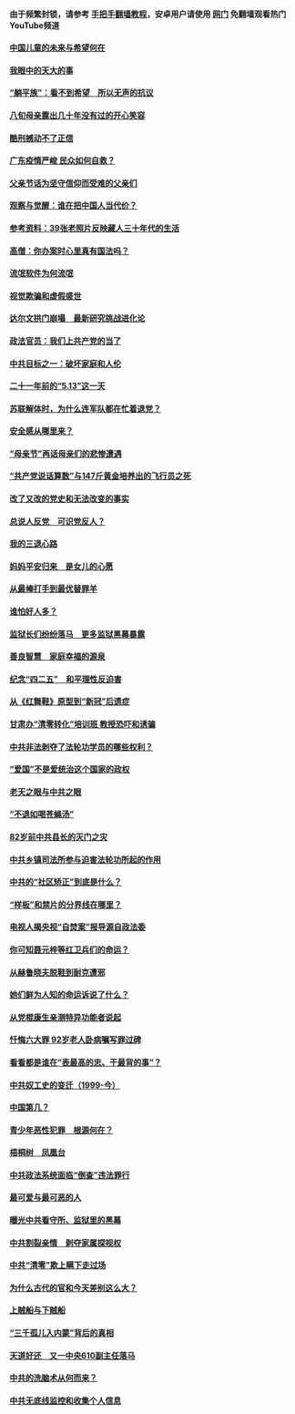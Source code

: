 #### 由于频繁封锁，请参考 [手把手翻墙教程](https://github.com/gfw-breaker/guides/wiki/)，安卓用户请使用 [网门](https://github.com/gfw-breaker/nogfw/blob/master/dl.md?t=07060900) 免翻墙观看热门YouTube频道 

#### [中国儿童的未来与希望何在](../pages/19/427680.md?t=07060900) 

#### [我眼中的天大的事](../pages/19/427619.md?t=07060900) 

#### [“躺平族”：看不到希望　所以无声的抗议](../pages/19/427464.md?t=07060900) 

#### [八旬母亲露出几十年没有过的开心笑容](../pages/19/427429.md?t=07060900) 

#### [酷刑撼动不了正信](../pages/19/427414.md?t=07060900) 

#### [广东疫情严峻 民众如何自救？](../pages/19/427311.md?t=07060900) 

#### [父亲节话为坚守信仰而受难的父亲们](../pages/19/427033.md?t=07060900) 

#### [观察与觉醒：谁在把中国人当代价？](../pages/19/426987.md?t=07060900) 

#### [参考资料：39张老照片反映藏人三十年代的生活](../pages/19/426471.md?t=07060900) 

#### [高僧：你办案时心里真有国法吗？](../pages/19/426530.md?t=07060900) 

#### [流氓软件为何流氓](../pages/19/426531.md?t=07060900) 

#### [视觉欺骗和虚假盛世](../pages/19/426443.md?t=07060900) 

#### [达尔文拱门崩塌　最新研究挑战进化论](../pages/19/426009.md?t=07060900) 

#### [政法官员：我们上共产党的当了](../pages/19/425351.md?t=07060900) 

#### [中共目标之一：破坏家庭和人伦](../pages/19/424454.md?t=07060900) 

#### [二十一年前的“5.13”这一天](../pages/19/424814.md?t=07060900) 

#### [苏联解体时，为什么连军队都在忙着退党？](../pages/19/424335.md?t=07060900) 

#### [安全感从哪里来？](../pages/19/424336.md?t=07060900) 

#### [“母亲节”再话母亲们的悲惨遭遇](../pages/19/424234.md?t=07060900) 

#### [“共产党说话算数”与147斤黄金培养出的飞行员之死](../pages/19/424115.md?t=07060900) 

#### [改了又改的党史和无法改变的事实](../pages/19/424037.md?t=07060900) 

#### [总说人反党　可识党反人？](../pages/19/423820.md?t=07060900) 

#### [我的三退心路](../pages/19/423876.md?t=07060900) 

#### [妈妈平安归来　是女儿的心愿](../pages/19/423947.md?t=07060900) 

#### [从最棒打手到最优替罪羊](../pages/19/423819.md?t=07060900) 

#### [谁怕好人多？](../pages/19/423774.md?t=07060900) 

#### [监狱长们纷纷落马　更多监狱黑幕暴露](../pages/19/423787.md?t=07060900) 

#### [善良智慧　家庭幸福的源泉](../pages/19/423632.md?t=07060900) 

#### [纪念“四二五”　和平理性反迫害](../pages/19/423660.md?t=07060900) 

#### [从《红舞鞋》原型到“新冠”后遗症](../pages/19/423509.md?t=07060900) 

#### [甘肃办“清零转化”培训班 教授恐吓和诱骗](../pages/19/423498.md?t=07060900) 

#### [中共非法剥夺了法轮功学员的哪些权利？](../pages/19/423392.md?t=07060900) 

#### [“爱国”不是爱统治这个国家的政权](../pages/19/423029.md?t=07060900) 

#### [老天之眼与中共之眼](../pages/19/423378.md?t=07060900) 

#### [“不退如喝苍蝇汤”](../pages/19/423287.md?t=07060900) 

#### [82岁前中共县长的灭门之灾](../pages/19/423055.md?t=07060900) 

#### [中共乡镇司法所参与迫害法轮功所起的作用](../pages/19/423064.md?t=07060900) 

#### [中共的“社区矫正”到底是什么？](../pages/19/422870.md?t=07060900) 

#### [“样板”和禁片的分界线在哪里？](../pages/19/422704.md?t=07060900) 

#### [电视人揭央视“自焚案”报导源自政法委](../pages/19/422770.md?t=07060900) 

#### [你可知聂元梓等红卫兵们的命运？](../pages/19/422848.md?t=07060900) 

#### [从赫鲁晓夫脱鞋到耐克遭邪](../pages/19/422826.md?t=07060900) 

#### [她们鲜为人知的命运诉说了什么？](../pages/19/422754.md?t=07060900) 

#### [从党棍康生亲测特异功能者说起](../pages/19/422657.md?t=07060900) 

#### [忏悔六大罪 92岁老人卧病嘱写罪过碑](../pages/19/422750.md?t=07060900) 

#### [看看都是谁在“表最高的忠、干最背的事”？](../pages/19/422703.md?t=07060900) 

#### [中共奴工史的变迁（1999-今）](../pages/19/422656.md?t=07060900) 

#### [中国第几？](../pages/19/422496.md?t=07060900) 

#### [青少年恶性犯罪　根源何在？](../pages/19/422449.md?t=07060900) 

#### [梧桐树　凤凰台](../pages/19/422442.md?t=07060900) 

#### [中共政法系统面临“倒查”违法罪行](../pages/19/422497.md?t=07060900) 

#### [最可爱与最可恶的人](../pages/19/422448.md?t=07060900) 

#### [曝光中共看守所、监狱里的黑幕](../pages/19/422390.md?t=07060900) 

#### [中共割裂亲情　剥夺家属探视权](../pages/19/422364.md?t=07060900) 

#### [中共“清零”欺上瞒下走过场](../pages/19/422306.md?t=07060900) 

#### [为什么古代的官和今天差别这么大？](../pages/19/422228.md?t=07060900) 

#### [上贼船与下贼船](../pages/19/422276.md?t=07060900) 

#### [“三千孤儿入内蒙”背后的真相](../pages/19/422229.md?t=07060900) 

#### [天道好还　又一中央610副主任落马](../pages/19/422155.md?t=07060900) 

#### [中共的洗脑术从何而来？](../pages/19/422154.md?t=07060900) 

#### [中共无底线监控和收集个人信息](../pages/19/422039.md?t=07060900) 

